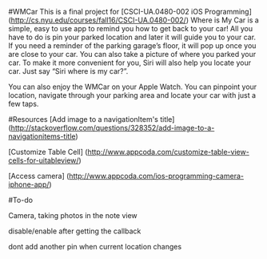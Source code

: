 #WMCar
This is a final project for [CSCI-UA.0480-002 iOS Programming] (http://cs.nyu.edu/courses/fall16/CSCI-UA.0480-002/)
Where is My Car is a simple, easy to use app to remind you how to get back to your car! All you have to do is pin your parked location and later it will guide you to your car. If you need a reminder of the parking garage’s floor, it will pop up once you are close to your car. You can also take a picture of where you parked your car. To make it more convenient for you, Siri will also help you locate your car. Just say “Siri where is my car?”.

You can also enjoy the WMCar on your Apple Watch. You can pinpoint your location, navigate through your parking area and locate your car with just a few taps.

#Resources
[Add image to a navigationItem's title] (http://stackoverflow.com/questions/328352/add-image-to-a-navigationitems-title)

[Customize Table Cell] (http://www.appcoda.com/customize-table-view-cells-for-uitableview/)

[Access camera] (http://www.appcoda.com/ios-programming-camera-iphone-app/)

#To-do

Camera, taking photos in the note view

disable/enable after getting the callback

dont add another pin when current location changes
